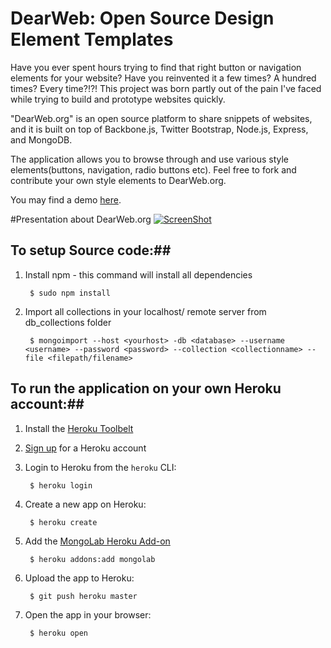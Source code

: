 # DearWeb: Open Source Design Element Templates #

Have you ever spent hours trying to find that right button or navigation elements for your website? Have you reinvented it a few times? A hundred times? Every time?!?! This project was born partly out of the pain I've faced while trying to build and prototype websites quickly.

"DearWeb.org" is an open source platform to share snippets of websites, and it is built on top of Backbone.js, Twitter Bootstrap, Node.js, Express, and MongoDB.

The application allows you to browse through and use various style elements(buttons, navigation, radio buttons etc). Feel free to fork and contribute your own style elements to DearWeb.org.

You may find a demo [here](http://dearweb.herokuapp.com/#/elements).


#Presentation about DearWeb.org
[![ScreenShot](https://raw.github.com/ermauliks/dearweb.org/master/public/img/video.png)](http://y2u.be/jOrzO0V0o7s)

## To setup Source code:##

1. Install npm - this command will install all dependencies
		
		$ sudo npm install

2. Import all collections in your localhost/ remote server from db_collections folder

		$ mongoimport --host <yourhost> -db <database> --username <username> --password <password> --collection <collectionname> --file <filepath/filename>


## To run the application on your own Heroku account:##

1. Install the [Heroku Toolbelt](http://toolbelt.heroku.com)

2. [Sign up](http://heroku.com/signup) for a Heroku account

3. Login to Heroku from the `heroku` CLI:

        $ heroku login

4. Create a new app on Heroku:

        $ heroku create

5. Add the [MongoLab Heroku Add-on](http://addons.heroku.com/mongolab)

        $ heroku addons:add mongolab

6. Upload the app to Heroku:

        $ git push heroku master

7. Open the app in your browser:

        $ heroku open


